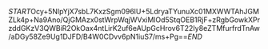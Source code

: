 $START$Ocy+5NlpYjX7sbL7KxzSgm096lU+5LdryaTYunuXc01MXWWTAhJGMZLk4p+Na9Ano/QjGMAzx0stWrpWqjWVxiMlOd5StqOEB1RjF+zRgbGowkXPrzddGKzV3QWBiR2OkOax4ntLirK2uf6eAUpGcHrov6T22Iy8eZTMfurfrdTnAw/aDGy58Ze9Ug1DJFD/B4W0CDvv6pN1iuS7/ms+Pg==$END$
